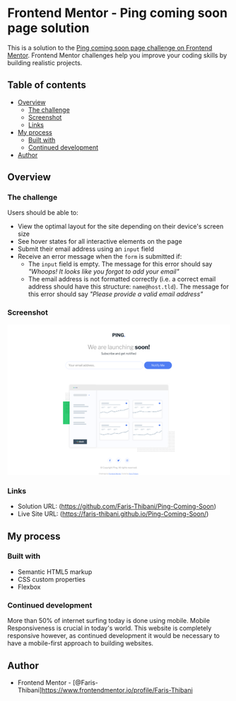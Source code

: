 # Frontend Mentor - Ping coming soon page solution

This is a solution to the [Ping coming soon page challenge on Frontend Mentor](https://www.frontendmentor.io/challenges/ping-single-column-coming-soon-page-5cadd051fec04111f7b848da). Frontend Mentor challenges help you improve your coding skills by building realistic projects. 

## Table of contents

- [Overview](#overview)
  - [The challenge](#the-challenge)
  - [Screenshot](#screenshot)
  - [Links](#links)
- [My process](#my-process)
  - [Built with](#built-with)
  - [Continued development](#continued-development)
- [Author](#author)



## Overview

### The challenge

Users should be able to:

- View the optimal layout for the site depending on their device's screen size
- See hover states for all interactive elements on the page
- Submit their email address using an `input` field
- Receive an error message when the `form` is submitted if:
	- The `input` field is empty. The message for this error should say *"Whoops! It looks like you forgot to add your email"*
	- The email address is not formatted correctly (i.e. a correct email address should have this structure: `name@host.tld`). The message for this error should say *"Please provide a valid email address"*

### Screenshot

![](images/screenshot-desktop.png)




### Links

- Solution URL: (https://github.com/Faris-Thibani/Ping-Coming-Soon)
- Live Site URL: (https://faris-thibani.github.io/Ping-Coming-Soon/)

## My process

### Built with

- Semantic HTML5 markup
- CSS custom properties
- Flexbox


### Continued development

More than 50% of internet surfing today is done using mobile. Mobile Responsiveness is crucial in today's world.
This website is completely responsive however, as continued development it would be necessary to have a mobile-first approach to building websites. 



## Author

- Frontend Mentor - [@Faris-Thibani]https://www.frontendmentor.io/profile/Faris-Thibani


